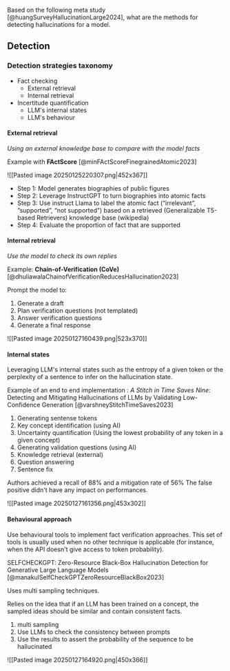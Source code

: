 
Based on the following meta study [@huangSurveyHallucinationLarge2024], what are the methods for detecting hallucinations for a model.

## Detection

### Detection strategies taxonomy  

- Fact checking
	- External retrieval
	- Internal retrieval
- Incertitude quantification
	- LLM's internal states
	- LLM's behaviour


#### External retrieval

*Using an external knowledge base to compare with the model facts*

Example with **FActScore** [@minFActScoreFinegrainedAtomic2023]

![[Pasted image 20250125220307.png|452x367]]

- Step 1: Model generates biographies of public figures
- Step 2: Leverage InstructGPT to turn biographies into atomic facts
- Step 3: Use instruct Llama to label the atomic fact (“irrelevant”, ”supported”, “not supported”) based on a retrieved (Generalizable T5-based Retrievers) knowledge base (wikipedia)
- Step 4: Evaluate the proportion of fact that are supported

#### Internal retrieval

*Use the model to check its own replies*

Example: **Chain-of-Verification (CoVe)** [@dhuliawalaChainofVerificationReducesHallucination2023]

Prompt the model to:
1. Generate a draft
2. Plan verification questions (not templated)
3. Answer verification questions
4. Generate a final response

![[Pasted image 20250127160439.png|523x370]]

#### Internal states

Leveraging LLM's internal states such as the entropy of a given token or the perplexity of a sentence to infer on the hallucination state.

Example of an end to end implementation :  *A Stitch in Time Saves Nine*: Detecting and Mitigating Hallucinations of LLMs by Validating Low-Confidence Generation [@varshneyStitchTimeSaves2023]

1. Generating sentense tokens
2. Key concept identification (using AI)
3. Uncertainty quantification (Using the lowest probability of any token in a given concept)
4. Generating validation questions (using AI)
5. Knowledge retrieval (external)
6. Question answering
7. Sentence fix

Authors achieved a recall of 88% and a mitigation rate of 56%
The false positive didn't have any impact on performances.


![[Pasted image 20250127161356.png|453x302]]

#### Behavioural approach

Use behavioural tools to implement fact verification approaches. This set of tools is usually used when no other technique is applicable (for instance, when the API doesn't give access to token probability).

SELFCHECKGPT: Zero-Resource Black-Box Hallucination Detection for Generative Large Language Models [@manakulSelfCheckGPTZeroResourceBlackBox2023]

Uses multi sampling techniques.

Relies on the idea that if an LLM has been trained on a concept, the sampled ideas should be similar and contain consistent facts.

1. multi sampling
2. Use LLMs to check the consistency between prompts
3. Use the results to assert the probability of the sequence to be hallucinated

![[Pasted image 20250127164920.png|450x366]]



